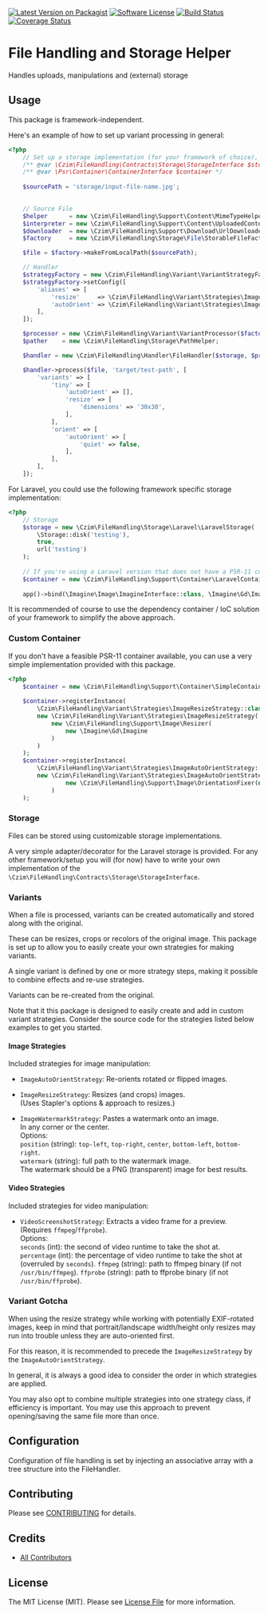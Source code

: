 [![Latest Version on Packagist][ico-version]][link-packagist]
[![Software License][ico-license]](LICENSE.md)
[![Build Status](https://travis-ci.org/czim/file-handling.svg?branch=master)](https://travis-ci.org/czim/file-handling)
[![Coverage Status](https://coveralls.io/repos/github/czim/file-handling/badge.svg?branch=master)](https://coveralls.io/github/czim/file-handling?branch=master)


# File Handling and Storage Helper

Handles uploads, manipulations and (external) storage

## Usage

This package is framework-independent.

Here's an example of how to set up variant processing in general:

```php
<?php
    // Set up a storage implementation (for your framework of choice), and a PSR-11 container implementation.
    /** @var \Czim\FileHandling\Contracts\Storage\StorageInterface $storage */
    /** @var \Psr\Container\ContainerInterface $container */
    
    $sourcePath = 'storage/input-file-name.jpg';
    

    // Source File
    $helper      = new \Czim\FileHandling\Support\Content\MimeTypeHelper;
    $interpreter = new \Czim\FileHandling\Support\Content\UploadedContentInterpreter;
    $downloader  = new \Czim\FileHandling\Support\Download\UrlDownloader($helper);
    $factory     = new \Czim\FileHandling\Storage\File\StorableFileFactory($helper, $interpreter, $downloader);

    $file = $factory->makeFromLocalPath($sourcePath);

    // Handler
    $strategyFactory = new \Czim\FileHandling\Variant\VariantStrategyFactory($container);
    $strategyFactory->setConfig([
        'aliases' => [
            'resize'     => \Czim\FileHandling\Variant\Strategies\ImageResizeStrategy::class,
            'autoOrient' => \Czim\FileHandling\Variant\Strategies\ImageAutoOrientStrategy::class,
        ],
    ]);

    $processor = new \Czim\FileHandling\Variant\VariantProcessor($factory, $strategyFactory);
    $pather    = new \Czim\FileHandling\Storage\PathHelper;

    $handler = new \Czim\FileHandling\Handler\FileHandler($storage, $processor, $pather);

    $handler->process($file, 'target/test-path', [
        'variants' => [
            'tiny' => [
                'autoOrient' => [],
                'resize' => [
                    'dimensions' => '30x30',
                ],
            ],
            'orient' => [
                'autoOrient' => [
                    'quiet' => false,
                ],
            ],
        ],
    ]);
``` 

For Laravel, you could use the following framework specific storage implementation:

```php
<?php
    // Storage
    $storage = new \Czim\FileHandling\Storage\Laravel\LaravelStorage(
        \Storage::disk('testing'),
        true,
        url('testing')
    );
   
    // If you're using a Laravel version that does not have a PSR-11 compliant container yet:
    $container = new \Czim\FileHandling\Support\Container\LaravelContainerDecorator(app());
    
    app()->bind(\Imagine\Image\ImagineInterface::class, \Imagine\Gd\Imagine::class);
```

It is recommended of course to use the dependency container / IoC solution of your framework to simplify the above approach.


### Custom Container 

If you don't have a feasible PSR-11 container available, you can use a very simple implementation provided with this package.

```php
<?php
    $container = new \Czim\FileHandling\Support\Container\SimpleContainer;
    
    $container->registerInstance(
        \Czim\FileHandling\Variant\Strategies\ImageResizeStrategy::class,
        new \Czim\FileHandling\Variant\Strategies\ImageResizeStrategy(
            new \Czim\FileHandling\Support\Image\Resizer(
                new \Imagine\Gd\Imagine
            )
        )
    );
    $container->registerInstance(
        \Czim\FileHandling\Variant\Strategies\ImageAutoOrientStrategy::class,
        new \Czim\FileHandling\Variant\Strategies\ImageAutoOrientStrategy(
                new \Czim\FileHandling\Support\Image\OrientationFixer(new \Imagine\Gd\Imagine)
            )
    );
```


### Storage

Files can be stored using customizable storage implementations.

A very simple adapter/decorator for the Laravel storage is provided.
For any other framework/setup you will (for now) have to write your own implementation of the `\Czim\FileHandling\Contracts\Storage\StorageInterface`.  


### Variants

When a file is processed, variants can be created automatically and stored along with the original.

These can be resizes, crops or recolors of the original image.
This package is set up to allow you to easily create your own strategies for making variants.

A single variant is defined by one or more strategy steps, making it possible to combine effects and re-use strategies.

Variants can be re-created from the original.


Note that it this package is designed to easily create and add in custom variant strategies. Consider the source code for the strategies listed below examples to get you started.


#### Image Strategies

Included strategies for image manipulation:

- `ImageAutoOrientStrategy`: Re-orients rotated or flipped images.

- `ImageResizeStrategy`: Resizes (and crops) images.  
    (Uses Stapler's options & approach to resizes.)

- `ImageWatermarkStrategy`: Pastes a watermark onto an image.  
    In any corner or the center.  
    Options:  
    `position` (string): `top-left`, `top-right`, `center`, `bottom-left`, `bottom-right`.  
    `watermark` (string): full path to the watermark image.  
    The watermark should be a PNG (transparent) image for best results. 

#### Video Strategies

Included strategies for video manipulation:

- `VideoScreenshotStrategy`: Extracts a video frame for a preview.  
    (Requires `ffmpeg`/`ffprobe`).  
    Options:  
    `seconds` (int): the second of video runtime to take the shot at.  
    `percentage` (int): the percentage of video runtime to take the shot at (overruled by `seconds`).
    `ffmpeg` (string): path to ffmpeg binary (if not `/usr/bin/ffmpeg`).
    `ffprobe` (string): path to ffprobe binary (if not `/usr/bin/ffprobe`).  

 
### Variant Gotcha

When using the resize strategy while working with potentially EXIF-rotated images, keep in mind that portrait/landscape width/height only resizes may run into trouble unless they are auto-oriented first.

For this reason, it is recommended to precede the `ImageResizeStrategy` by the `ImageAutoOrientStrategy`.

In general, it is always a good idea to consider the order in which strategies are applied.

You may also opt to combine multiple strategies into one strategy class, if efficiency is important. You may use this approach to prevent opening/saving the same file more than once.

 
## Configuration

Configuration of file handling is set by injecting an associative array with a tree structure into the FileHandler.



## Contributing

Please see [CONTRIBUTING](CONTRIBUTING.md) for details.


## Credits

- [All Contributors][link-contributors]

## License

The MIT License (MIT). Please see [License File](LICENSE.md) for more information.

[ico-version]: https://img.shields.io/packagist/v/czim/file-handling.svg?style=flat-square
[ico-license]: https://img.shields.io/badge/license-MIT-brightgreen.svg?style=flat-square
[ico-downloads]: https://img.shields.io/packagist/dt/czim/file-handling.svg?style=flat-square

[link-packagist]: https://packagist.org/packages/czim/file-handling
[link-downloads]: https://packagist.org/packages/czim/file-handling
[link-author]: https://github.com/czim
[link-contributors]: ../../contributors
